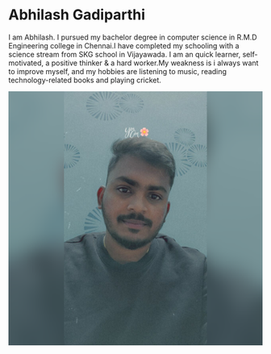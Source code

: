 # Abhilash Gadiparthi

I am Abhilash. I pursued my bachelor degree in computer science in R.M.D Engineering college in Chennai.I have completed my schooling with a science stream from SKG school in Vijayawada.
I am an quick learner, self-motivated, a positive thinker & a hard worker.My weakness is i always want to improve myself, and my hobbies are listening to music, reading technology-related books and playing cricket.

![Mystats](Webapps.png)
